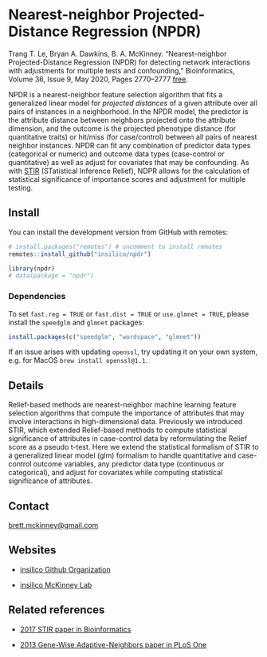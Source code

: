 Nearest-neighbor Projected-Distance Regression (NPDR)
================

Trang T. Le, Bryan A. Dawkins, B. A. McKinney. “Nearest-neighbor Projected-Distance Regression (NPDR) for detecting network interactions with adjustments for multiple tests and confounding,” Bioinformatics, Volume 36, Issue 9, May 2020, Pages 2770–2777 [free](https://doi.org/10.1093/bioinformatics/btaa024).

NPDR is a nearest-neighbor feature selection algorithm that fits a
generalized linear model for *projected distances* of a given attribute
over all pairs of instances in a neighborhood. In the NPDR model, the
predictor is the attribute distance between neighbors projected onto the
attribute dimension, and the outcome is the projected phenotype distance
(for quantitative traits) or hit/miss (for case/control) between all
pairs of nearest neighbor instances. NPDR can fit any combination of
predictor data types (categorical or numeric) and outcome data types
(case-control or quantitative) as well as adjust for covariates that may
be confounding. As with [STIR](https://insilico.github.io/stir/)
(STatistical Inference Relief), NDPR allows for the calculation of
statistical significance of importance scores and adjustment for
multiple testing.

## Install

You can install the development version from GitHub with remotes:

``` r
# install.packages("remotes") # uncomment to install remotes
remotes::install_github("insilico/npdr")

library(npdr)
# data(package = "npdr")
```

### Dependencies

To set `fast.reg = TRUE` or `fast.dist = TRUE` or `use.glmnet = TRUE`,
please install the `speedglm` and `glmnet` packages:

``` r
install.packages(c("speedglm", "wordspace", "glmnet"))
```

If an issue arises with updating `openssl`, try updating it on your own
system, e.g. for MacOS `brew install openssl@1.1`.

<!-- Old issues with Rcpp and Rcpp Armadillo -->
<!-- If you still have trouble installing Rcpp and RcppArmadillo, please make sure you have `fortran` installed. -->
<!-- Also, you may [need](https://gallery.rcpp.org/articles/first-steps-with-C++11/) to explicitly enable C++11 support which we can do here from R: -->
<!-- ```{r eval=FALSE} -->
<!-- Sys.setenv("PKG_CXXFLAGS"="-std=c++11") -->
<!-- ``` -->

## Details

Relief-based methods are nearest-neighbor machine learning feature
selection algorithms that compute the importance of attributes that may
involve interactions in high-dimensional data. Previously we introduced
STIR, which extended Relief-based methods to compute statistical
significance of attributes in case-control data by reformulating the
Relief score as a pseudo t-test. Here we extend the statistical
formalism of STIR to a generalized linear model (glm) formalism to
handle quantitative and case-control outcome variables, any predictor
data type (continuous or categorical), and adjust for covariates while
computing statistical significance of attributes.

## Contact

[brett.mckinney@gmail.com](brett.mckinney@gmail.com)

## Websites

-   [insilico Github Organization](https://github.com/insilico)

-   [insilico McKinney Lab](http://insilico.utulsa.edu/)

## Related references

-   [2017 STIR paper in
    Bioinformatics](https://doi.org/10.1093/bioinformatics/bty788)

-   [2013 Gene-Wise Adaptive-Neighbors paper in PLoS
    One](https://journals.plos.org/plosone/article?id=10.1371/journal.pone.0081527)
